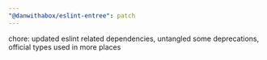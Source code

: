 ```yaml
---
"@danwithabox/eslint-entree": patch
---
```


chore: updated eslint related dependencies, untangled some deprecations, official types used in more places
